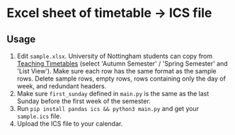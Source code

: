 # Excel sheet of timetable → ICS file

## Usage

1. Edit `sample.xlsx`. University of Nottingham students can copy from [Teaching Timetables](https://timetabling.nottingham.ac.uk/) (select 'Autumn Semester' / 'Spring Semester' and 'List View'). Make sure each row has the same format as the sample rows. Delete sample rows, empty rows, rows containing only the day of week, and redundant headers. 
2. Make sure `first_sunday` defined in `main.py` is the same as the last Sunday before the first week of the semester.
3. Run `pip install pandas ics && python3 main.py` and get your `sample.ics` file.
4. Upload the ICS file to your calendar.



